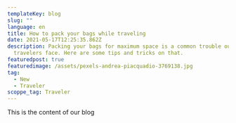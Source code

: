 ```yaml
---
templateKey: blog
slug: ""
language: en
title: How to pack your bags while traveling
date: 2021-05-17T12:25:35.862Z
description: Packing your bags for maximum space is a common trouble our fellow
  travelers face. Here are some tips and tricks on that.
featuredpost: true
featuredimage: /assets/pexels-andrea-piacquadio-3769138.jpg
tag:
  - New
  - Traveler
scoppe_tag: Traveler
---
```

This is the content of our blog